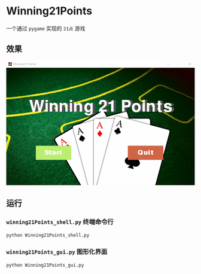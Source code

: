# Winning21Points

一个通过 `pygame` 实现的 `21点` 游戏

## 效果

![Winning21Points](./card/winning21points.gif)



## 运行

### `winning21Points_shell.py` 终端命令行

```bash
python Winning21Points_shell.py
```

### `winning21Points_gui.py` 图形化界面

```bash
python Winning21Points_gui.py
```



